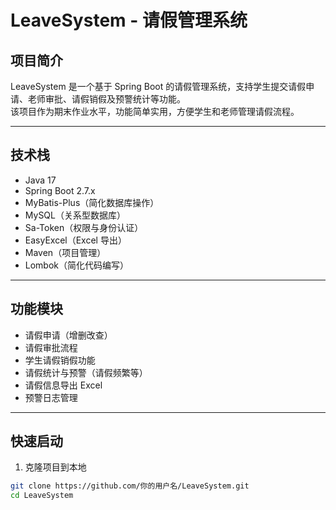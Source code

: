 # LeaveSystem - 请假管理系统

## 项目简介
LeaveSystem 是一个基于 Spring Boot 的请假管理系统，支持学生提交请假申请、老师审批、请假销假及预警统计等功能。  
该项目作为期末作业水平，功能简单实用，方便学生和老师管理请假流程。

---

## 技术栈
- Java 17
- Spring Boot 2.7.x
- MyBatis-Plus（简化数据库操作）
- MySQL（关系型数据库）
- Sa-Token（权限与身份认证）
- EasyExcel（Excel 导出）
- Maven（项目管理）
- Lombok（简化代码编写）

---

## 功能模块
- 请假申请（增删改查）
- 请假审批流程
- 学生请假销假功能
- 请假统计与预警（请假频繁等）
- 请假信息导出 Excel
- 预警日志管理

---

## 快速启动

1. 克隆项目到本地  
```bash
git clone https://github.com/你的用户名/LeaveSystem.git
cd LeaveSystem
